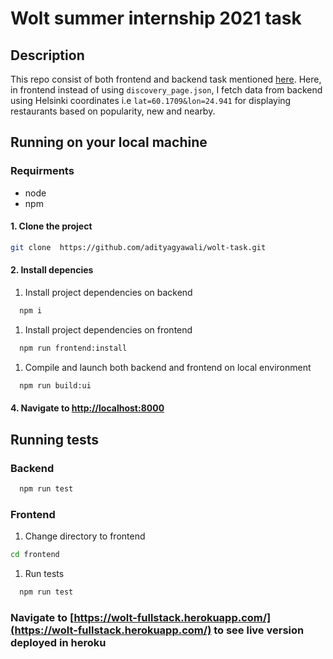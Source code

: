 # Wolt summer internship 2021 task

## Description

This repo consist of both frontend and backend task mentioned [here](https://github.com/woltapp/summer2021-internship). Here, in frontend instead of using `discovery_page.json`, I fetch data from backend using Helsinki coordinates i.e `lat=60.1709&lon=24.941` for displaying restaurants based on popularity, new and nearby.

## Running on your local machine

### Requirments

* node
* npm

#### 1. Clone the project

```bash
git clone  https://github.com/adityagyawali/wolt-task.git
```

#### 2. Install depencies

  1. Install project dependencies on backend

  ```bash
    npm i
  ```

  1. Install project dependencies on frontend

  ```bash
    npm run frontend:install
  ```

  1. Compile and launch both backend and frontend on local environment

  ```bash
    npm run build:ui
  ```

#### 4. Navigate to [http://localhost:8000](http://localhost:8000)

## Running tests

### Backend

```bash
  npm run test
```

### Frontend

  1. Change directory to frontend

  ```bash
  cd frontend
  ```

  1. Run tests

  ```bash
    npm run test
  ```

### Navigate to [https://wolt-fullstack.herokuapp.com/](https://wolt-fullstack.herokuapp.com/) to see live version deployed in heroku
